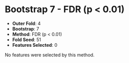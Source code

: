 # Bootstrap 7 - FDR (p < 0.01)

- **Outer Fold**: 4
- **Bootstrap**: 7
- **Method**: FDR (p < 0.01)
- **Fold Seed**: 51
- **Features Selected**: 0

No features were selected by this method.
